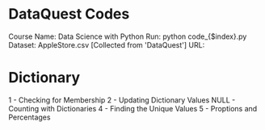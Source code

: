# DataQuest Codes
Course Name: Data Science with Python
Run: python code_{$index}.py
Dataset: AppleStore.csv [Collected from 'DataQuest']
URL: 

# Dictionary
1 - Checking for Membership
2 - Updating Dictionary Values
NULL - Counting with Dictionaries
4 - Finding the Unique Values
5 - Proptions and Percentages

